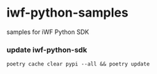 # iwf-python-samples

samples for iWF Python SDK

### update iwf-python-sdk

`poetry cache clear pypi --all && poetry update`